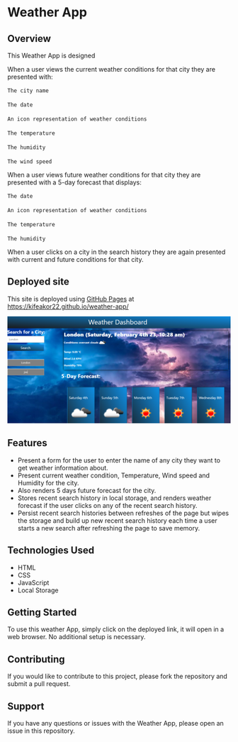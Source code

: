 # Weather App

## Overview

This Weather App is designed 

When a user views the current weather conditions for that city they are presented with:

    The city name

    The date

    An icon representation of weather conditions

    The temperature

    The humidity

    The wind speed

When a user views future weather conditions for that city they are presented with a 5-day forecast that displays:

    The date

    An icon representation of weather conditions

    The temperature

    The humidity

When a user clicks on a city in the search history they are again presented with current and future conditions for that city.


## Deployed site

This site is deployed using [GitHub Pages](https://pages.github.com/)
at https://kifeakor22.github.io/weather-app/

![site](./assets/images/projectPic.PNG)


## Features
- Present a form for the user to enter the name of any city they want to get weather information about.
- Present current weather condition, Temperature, Wind speed and Humidity for the city.
- Also renders 5 days future forecast for the city. 
- Stores recent search history in local storage, and renders weather forecast if the user clicks on any of the recent search history.
- Persist recent search histories between refreshes of the page but wipes the storage and build up new recent search history each time a user starts a new search after refreshing the page to save memory.

## Technologies Used
- HTML
- CSS
- JavaScript
- Local Storage

## Getting Started

To use this weather App, simply click on the deployed link, it will open in a web browser. No additional setup is necessary.

## Contributing

If you would like to contribute to this project, please fork the repository and submit a pull request.

## Support

If you have any questions or issues with the Weather App, please open an issue in this repository.
